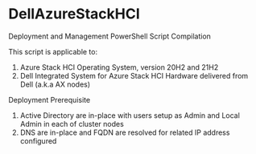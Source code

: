 # DellAzureStackHCI
Deployment and Management PowerShell Script Compilation

This script is applicable to:
1. Azure Stack HCI Operating System, version 20H2 and 21H2
2. Dell Integrated System for Azure Stack HCI Hardware delivered from Dell (a.k.a AX nodes)

Deployment Prerequisite
1. Active Directory are in-place with users setup as Admin and Local Admin in each of cluster nodes
2. DNS are in-place and FQDN are resolved for related IP address configured 
